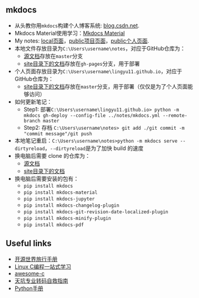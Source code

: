 ## mkdocs

* 从头教你用`mkdocs`构建个人博客系统: [blog.csdn.net](https://blog.csdn.net/qq_41261251/article/details/116021097).
* Mkdocs Material使用学习：[Mkdocs Material](https://shafish.cn/blog/mkdocs/)
* My notes: [local页面](http://127.0.0.1:8000/)，[public项目页面](https://lingyu11.github.io/notes/)，[public个人页面](https://lingyu11.github.io/).
* 本地文件存放目录为`C:\Users\username\notes`，对应于GitHub仓库为：
    - [源文档](https://github.com/lingyu11/notes/tree/master)存放在`master`分支
    - [site目录下的文档](https://github.com/lingyu11/notes/tree/gh-pages)存放在`gh-pages`分支，用于部署
* 个人页面存放目录为`C:\Users\username\lingyu11.github.io`，对应于GitHub仓库为：
    - [site目录下的文档](https://github.com/lingyu11/lingyu11.github.io)存放在`master`分支，用于部署（仅仅是为了个人页面能够访问）
* 如何更新笔记：
    - Step1: 部署`C:\Users\username\lingyu11.github.io> python -m mkdocs gh-deploy --config-file ../notes/mkdocs.yml --remote-branch master`
    - Step2: 存档 `C:\Users\username\notes> git add ./git commit -m "commit message"/git push`
* 本地笔记重启：`C:\Users\username\notes>python -m mkdocs serve --dirtyreload`，`--dirtyreload`是为了加快 build 的速度
* 换电脑后需要 clone 的仓库为：
    - [源文档](https://github.com/lingyu11/notes/tree/master)
    - [site目录下的文档](https://github.com/lingyu11/lingyu11.github.io)
* 换电脑后需要安装的包有：
    - `pip install mkdocs`
    - `pip install mkdocs-material`
    - `pip install mkdocs-jupyter`
    - `pip install mkdocs-changelog-plugin`
    - `pip install mkdocs-git-revision-date-localized-plugin`
    - `pip install mkdocs-minify-plugin`
    - `pip install mkdocs-pdf`


## Useful links

* [开源世界旅行手册](https://i.linuxtoy.org/docs/guide/)
* [Linux C编程一站式学习](https://akaedu.github.io/book/)
* [awesome-c](https://github.com/oz123/awesome-c)
* [天坑专业转码自救指南](https://shuiyuan.sjtu.edu.cn/t/topic/267562)
* [Python手册](https://devdocs.io/)
